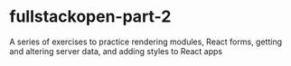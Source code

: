 # fullstackopen-part-2
A series of exercises to practice rendering modules, React forms, getting and altering server data, and adding styles to React apps
